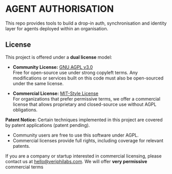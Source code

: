 # AGENT AUTHORISATION

This repo provides tools to build a drop-in auth, synchronisation and identity layer for agents deployed within an organisation.

## License
This project is offered under a **dual license** model:

- **Community License:** [GNU AGPL v3.0](./LICENSE)  
  Free for open-source use under strong copyleft terms. Any modifications
  or services built on this code must also be open-sourced under the same license.

- **Commercial License:** [MIT-Style License](./COMMERCIAL_LICENSE.md)  
  For organizations that prefer permissive terms, we offer a commercial license
  that allows proprietary and closed-source use without AGPL obligations.

**Patent Notice:** Certain techniques implemented in this project are
covered by patent applications (patent pending).  
- Community users are free to use this software under AGPL.  
- Commercial licenses provide full rights, including coverage for relevant patents.

If you are a company or startup interested in commercial licensing,
please contact us at hello@veriphilabs.com.  We will offer **very permissive** commercial terms